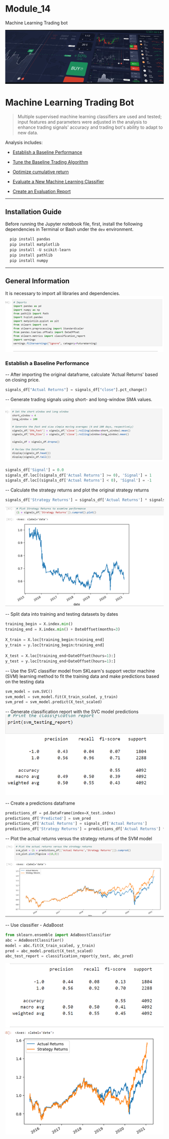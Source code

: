 # Module_14
Machine Learning Trading bot

![header](pics/header.png)
# Machine Learning Trading Bot
>Multiple supervised machine learning classifiers are used and tested; input features and parameters were adjusted in the analysis to enhance trading signals' accuracy and trading bot's ability to adapt to new data.

Analysis includes:

* [Establish a Baseline Performance](#establish-a-baseline-performance)

* [Tune the Baseline Trading Algorithm](#tune-the-baseline-trading-algorithm)

* [Optimize cumulative return](#optimize-cumulative-return-on-the-baseline-trading-algorithm)

* [Evaluate a New Machine Learning Classifier](#evaluate-a-new-machine-learning-classifier)

* [Create an Evaluation Report](#evaluation-report)
---


## Installation Guide

Before running the Jupyter notebook file, first, install the following dependencies in Terminal or Bash under the `dev` environment.

```python
  pip install pandas
  pip install matplotlib
  pip install -U scikit-learn
  pip install pathlib
  pip install numpy
```

---

## General Information
It is necessary to import all libraries and dependencies.
![first](pics/lib.png)
### Establish a Baseline Performance
-- After importing the original dataframe, calculate 'Actual Returns' based on closing price. 

```python
signals_df["Actual Returns"] = signals_df["close"].pct_change()
```
-- Generate trading signals using short- and long-window SMA values.

![second](pics/signal_gen.png)

```python
signals_df['Signal'] = 0.0
signals_df.loc[(signals_df['Actual Returns'] >= 0), 'Signal'] = 1
signals_df.loc[(signals_df['Actual Returns'] < 0), 'Signal'] = -1
```

-- Calculate the strategy returns and plot the original strategy returns

```python
signals_df['Strategy Returns'] = signals_df['Actual Returns'] * signals_df['Signal'].shift()
```
![third](pics/stra_returns.png)

-- Split data into training and testing datasets by dates

```python
training_begin = X.index.min()
training_end = X.index.min() + DateOffset(months=3)

X_train = X.loc[training_begin:training_end]
y_train = y.loc[training_begin:training_end]

X_test = X.loc[training_end+DateOffset(hours=1):]
y_test = y.loc[training_end+DateOffset(hours=1):]
```

-- Use the SVC classifier model from SKLearn's support vector machine (SVM) learning method to fit the training data and make predictions based on the testing data

```python
svm_model = svm.SVC()
svm_model = svm_model.fit(X_train_scaled, y_train)
svm_pred = svm_model.predict(X_test_scaled)
```
-- Generate classification report with the SVC model predictions
![fifth](pics/SVM_report_1.png)

-- Create a predictions dataframe
```python
predictions_df = pd.DataFrame(index=X_test.index)
predictions_df['Predicted'] = svm_pred
predictions_df['Actual Returns'] = signals_df['Actual Returns']
predictions_df['Strategy Returns'] = predictions_df['Actual Returns'] * predictions_df['Predicted']
```
-- Plot the actual returns versus the strategy returns of the SVM model
![sixth](pics/AvS.png)

-- Use classifier - AdaBoost
```python
from sklearn.ensemble import AdaBoostClassifier
abc = AdaBoostClassifier()
model = abc.fit(X_train_scaled, y_train)
pred = abc_model.predict(X_test_scaled)
abc_test_report = classification_report(y_test, abc_pred)
```
![ninth](pics/pic2.png)
![tenth](pics/pic1.png)
